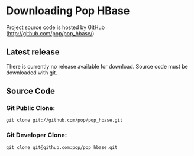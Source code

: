 
Downloading Pop HBase
===================

Project source code is hosted by GitHub (http://github.com/pop/pop_hbase/)

Latest release
--------------

There is currently no release available for download. Source code must be downloaded with git.

Source Code
-----------

### Git Public Clone:

	git clone git://github.com/pop/pop_hbase.git

### Git Developer Clone:

	git clone git@github.com:pop/pop_hbase.git
